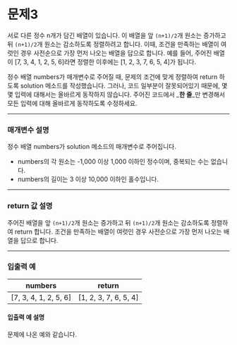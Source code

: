 # 문제3
서로 다른 정수 n개가 담긴 배열이 있습니다. 이 배열을 앞 `(n+1)/2`개 원소는 증가하고 뒤 `(n+1)/2`개 원소는 감소하도록 정렬하려고 합니다. 이때, 조건을 만족하는 배열이 여럿인 경우 사전순으로 가장 먼저 나오는 배열을 답으로 합니다. 예를 들어, 주어진 배열이 [7, 3, 4, 1, 2, 5, 6]라면 정렬한 이후에는 [1, 2, 3, 7, 6, 5, 4]가 됩니다.

정수 배열 numbers가 매개변수로 주어질 때, 문제의 조건에 맞게 정렬하여 return 하도록 solution 메소드를 작성했습니다. 그러나, 코드 일부분이 잘못되어있기 때문에, 몇몇 입력에 대해서는 올바르게 동작하지 않습니다. 주어진 코드에서 _**한 줄**_만 변경해서 모든 입력에 대해 올바르게 동작하도록 수정하세요.

---
### 매개변수 설명

정수 배열 numbers가 solution 메소드의 매개변수로 주어집니다.
* numbers의 각 원소는 -1,000 이상 1,000 이하인 정수이며, 중복되는 수는 없습니다.
* numbers의 길이는 3 이상 10,000 이하인 홀수입니다.

---
### return 값 설명

주어진 배열을 앞 `(n+1)/2`개 원소는 증가하고 뒤 `(n+1)/2`개 원소는 감소하도록 정렬하여 return 합니다.
조건을 만족하는 배열이 여럿인 경우 사전순으로 가장 먼저 나오는 배열을 답으로 합니다.

---
### 입출력 예

| numbers               | return                |
|-----------------------|-----------------------|
| [7, 3, 4, 1, 2, 5, 6] | [1, 2, 3, 7, 6, 5, 4] |

#### 입출력 예 설명

문제에 나온 예와 같습니다.